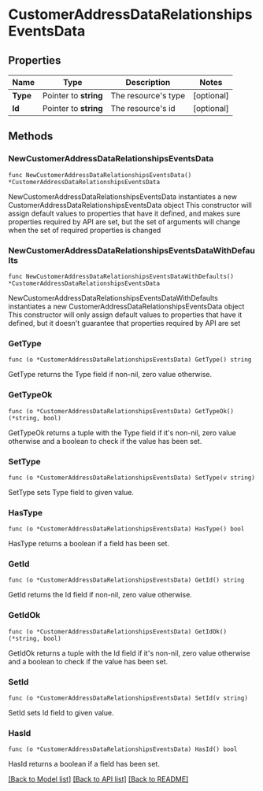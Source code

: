 # CustomerAddressDataRelationshipsEventsData

## Properties

Name | Type | Description | Notes
------------ | ------------- | ------------- | -------------
**Type** | Pointer to **string** | The resource&#39;s type | [optional] 
**Id** | Pointer to **string** | The resource&#39;s id | [optional] 

## Methods

### NewCustomerAddressDataRelationshipsEventsData

`func NewCustomerAddressDataRelationshipsEventsData() *CustomerAddressDataRelationshipsEventsData`

NewCustomerAddressDataRelationshipsEventsData instantiates a new CustomerAddressDataRelationshipsEventsData object
This constructor will assign default values to properties that have it defined,
and makes sure properties required by API are set, but the set of arguments
will change when the set of required properties is changed

### NewCustomerAddressDataRelationshipsEventsDataWithDefaults

`func NewCustomerAddressDataRelationshipsEventsDataWithDefaults() *CustomerAddressDataRelationshipsEventsData`

NewCustomerAddressDataRelationshipsEventsDataWithDefaults instantiates a new CustomerAddressDataRelationshipsEventsData object
This constructor will only assign default values to properties that have it defined,
but it doesn't guarantee that properties required by API are set

### GetType

`func (o *CustomerAddressDataRelationshipsEventsData) GetType() string`

GetType returns the Type field if non-nil, zero value otherwise.

### GetTypeOk

`func (o *CustomerAddressDataRelationshipsEventsData) GetTypeOk() (*string, bool)`

GetTypeOk returns a tuple with the Type field if it's non-nil, zero value otherwise
and a boolean to check if the value has been set.

### SetType

`func (o *CustomerAddressDataRelationshipsEventsData) SetType(v string)`

SetType sets Type field to given value.

### HasType

`func (o *CustomerAddressDataRelationshipsEventsData) HasType() bool`

HasType returns a boolean if a field has been set.

### GetId

`func (o *CustomerAddressDataRelationshipsEventsData) GetId() string`

GetId returns the Id field if non-nil, zero value otherwise.

### GetIdOk

`func (o *CustomerAddressDataRelationshipsEventsData) GetIdOk() (*string, bool)`

GetIdOk returns a tuple with the Id field if it's non-nil, zero value otherwise
and a boolean to check if the value has been set.

### SetId

`func (o *CustomerAddressDataRelationshipsEventsData) SetId(v string)`

SetId sets Id field to given value.

### HasId

`func (o *CustomerAddressDataRelationshipsEventsData) HasId() bool`

HasId returns a boolean if a field has been set.


[[Back to Model list]](../README.md#documentation-for-models) [[Back to API list]](../README.md#documentation-for-api-endpoints) [[Back to README]](../README.md)


